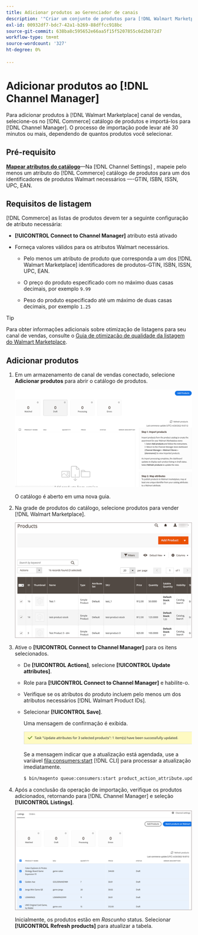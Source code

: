 ```yaml
---
title: Adicionar produtos ao Gerenciador de canais
description: '"Criar um conjunto de produtos para [!DNL Walmart Marketplace] vendas adicionando produtos do catálogo ao canal de vendas configurado no Channel Manager.'' '
exl-id: 00932df7-bdc7-42a1-b269-88dffcc918bc
source-git-commit: 638ba8c595652e66aa5f15f5207855c6d2b872d7
workflow-type: tm+mt
source-wordcount: '327'
ht-degree: 0%

---
```



# Adicionar produtos ao [!DNL Channel Manager]

Para adicionar produtos à [!DNL Walmart Marketplace] canal de vendas, selecione-os no [!DNL Commerce] catálogo de produtos e importá-los para [!DNL Channel Manager].
O processo de importação pode levar até 30 minutos ou mais, dependendo de quantos produtos você selecionar.

## Pré-requisito

**[Mapear atributos do catálogo](map-catalog-attributes.md)**—Na [!DNL Channel Settings] , mapeie pelo menos um atributo do [!DNL Commerce] catálogo de produtos para um dos identificadores de produtos Walmart necessários —-GTIN, ISBN, ISSN, UPC, EAN.

## Requisitos de listagem

[!DNL Commerce] as listas de produtos devem ter a seguinte configuração de atributo necessária:

- **[!UICONTROL Connect to Channel Manager]** atributo está ativado

- Forneça valores válidos para os atributos Walmart necessários.

   - Pelo menos um atributo de produto que corresponda a um dos [!DNL Walmart Marketplace] identificadores de produtos-GTIN, ISBN, ISSN, UPC, EAN.

   - O preço do produto especificado com no máximo duas casas decimais, por exemplo `9.99`

   - Peso do produto especificado até um máximo de duas casas decimais, por exemplo `1.25`

>[!TIP]
>
>Para obter informações adicionais sobre otimização de listagens para seu canal de vendas, consulte o [Guia de otimização de qualidade da listagem do Walmart Marketplace](https://marketplace.walmart.com/wp-content/uploads/2020/09/WMP_listing_quality_optimization_guide.pdf).

## Adicionar produtos

1. Em um armazenamento de canal de vendas conectado, selecione **Adicionar produtos** para abrir o catálogo de produtos.

   ![Adicionar produtos à loja de canais de vendas](assets/add-initial-products-to-connected-channel.png)

   O catálogo é aberto em uma nova guia.

1. Na grade de produtos do catálogo, selecione produtos para vender [!DNL Walmart Marketplace].

   ![Enviar produtos para a loja de canais de vendas](assets/select-products-from-catalog.png)

1. Ative o **[!UICONTROL Connect to Channel Manager]** para os itens selecionados.

   - De **[!UICONTROL Actions]**, selecione **[!UICONTROL Update attributes]**.

   - Role para **[!UICONTROL Connect to Channel Manager]** e habilite-o.

   - Verifique se os atributos do produto incluem pelo menos um dos atributos necessários [!DNL Walmart Product IDs].

   - Selecionar **[!UICONTROL Save]**.

      Uma mensagem de confirmação é exibida.

      ![Importação de produto do catálogo para a mensagem de confirmação do canal de vendas](assets/product-import-from-catalog-confirmation.png)

      Se a mensagem indicar que a atualização está agendada, use a variável [fila:consumers:start](https://devdocs.magento.com/guides/v2.4/config-guide/cli/config-cli-subcommands-queue.html) [!DNL CLI] para processar a atualização imediatamente.

      ```bash
      $ bin/magento queue:consumers:start product_action_attribute.update
      ```

1. Após a conclusão da operação de importação, verifique os produtos adicionados, retornando para [!DNL Channel Manager] e seleção **[!UICONTROL Listings]**.

   ![Produtos importados para o canal de vendas conectado](assets/products-in-marketplace-sales-channel.png)

   Inicialmente, os produtos estão em *Rascunho* status. Selecionar **[!UICONTROL Refresh products]** para atualizar a tabela.

